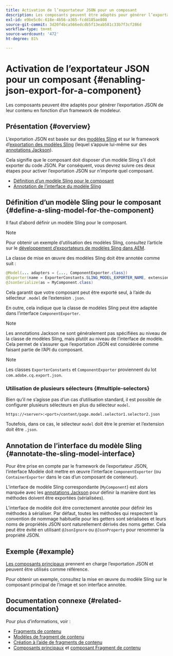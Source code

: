 ```yaml
---
title: Activation de l’exportateur JSON pour un composant
description: Les composants peuvent être adaptés pour générer l’exportation JSON de leur contenu en fonction d’un framework de modeleur.
exl-id: e9be5c0c-618e-4b56-a365-fcdd185ae808
source-git-commit: 3d20f4bca566edcdb5f13eab581c33b7f3cf286d
workflow-type: tm+mt
source-wordcount: '472'
ht-degree: 81%

---
```


# Activation de l’exportateur JSON pour un composant {#enabling-json-export-for-a-component}

Les composants peuvent être adaptés pour générer l’exportation JSON de leur contenu en fonction d’un framework de modeleur.

## Présentation {#overview}

L’exportation JSON est basée sur des [modèles Sling](https://sling.apache.org/documentation/bundles/models.html) et sur le framework d’[exportation des modèles Sling](https://sling.apache.org/documentation/bundles/models.html#exporter-framework-since-130) (lequel s’appuie lui-même sur des [annotations Jackson](https://github.com/FasterXML/jackson-annotations/wiki/Jackson-Annotations)).

Cela signifie que le composant doit disposer d’un modèle Sling s’il doit exporter du code JSON. Par conséquent, vous devrez suivre ces deux étapes pour activer l’exportation JSON sur n’importe quel composant.

* [Définition d’un modèle Sling pour le composant](#define-a-sling-model-for-the-component)
* [Annotation de l’interface du modèle Sling](#annotate-the-sling-model-interface)

## Définition d’un modèle Sling pour le composant {#define-a-sling-model-for-the-component}

Il faut d’abord définir un modèle Sling pour le composant.

>[!NOTE]
>
>Pour obtenir un exemple d’utilisation des modèles Sling, consultez l’article sur le [développement d’exportateurs de modèles Sling dans AEM](https://experienceleague.adobe.com/docs/experience-manager-learn/foundation/development/develop-sling-model-exporter.html?lang=fr).

La classe de mise en œuvre des modèles Sling doit être annotée comme suit :

```java
@Model(... adapters = {..., ComponentExporter.class})
@Exporter(name = ExporterConstants.SLING_MODEL_EXPORTER_NAME, extensions = ExporterConstants.SLING_MODEL_EXTENSION)
@JsonSerialize(as = MyComponent.class)
```

Cela garantit que votre composant peut être exporté seul, à l’aide du sélecteur `.model` de l’extension `.json`.

En outre, cela indique que la classe de modèles Sling peut être adaptée dans l’interface `ComponentExporter`.

>[!NOTE]
>
>Les annotations Jackson ne sont généralement pas spécifiées au niveau de la classe de modèles Sling, mais plutôt au niveau de l’interface de modèle. Cela permet de s’assurer que l’exportation JSON est considérée comme faisant partie de l’API du composant.

>[!NOTE]
>
>Les classes `ExporterConstants` et `ComponentExporter` proviennent du lot `com.adobe.cq.export.json`.

### Utilisation de plusieurs sélecteurs {#multiple-selectors}

Bien qu’il ne s’agisse pas d’un cas d’utilisation standard, il est possible de configurer plusieurs sélecteurs en plus du sélecteur `model`.

```
https://<server>:<port>/content/page.model.selector1.selector2.json
```

Toutefois, dans ce cas, le sélecteur `model` doit être le premier et l’extension doit être `.json`.

## Annotation de l’interface du modèle Sling {#annotate-the-sling-model-interface}

Pour être prise en compte par le framework de l’exportateur JSON, l’interface Modèle doit mettre en œuvre l’interface `ComponentExporter` (ou `ContainerExporter` dans le cas d’un composant de conteneur).

L’interface de modèle Sling correspondante (`MyComponent`) est alors marquée avec les [annotations Jackson](https://github.com/FasterXML/jackson-annotations/wiki/Jackson-Annotations) pour définir la manière dont les méthodes doivent être exportées (sérialisées).

L’interface de modèle doit être correctement annotée pour définir les méthodes à sérialiser. Par défaut, toutes les méthodes qui respectent la convention de nommage habituelle pour les getters sont sérialisées et leurs noms de propriétés JSON sont naturellement dérivés des noms getter. Cela peut être évité en utilisant `@JsonIgnore` ou `@JsonProperty` pour renommer la propriété JSON.

## Exemple {#example}

[Les composants principaux](https://experienceleague.adobe.com/docs/experience-manager-core-components/using/introduction.html?lang=fr) prennent en charge l’exportation JSON et peuvent être utilisés comme référence.

Pour obtenir un exemple, consultez la mise en œuvre du modèle Sling sur le composant principal de l’image et son interface annotée.

## Documentation connexe {#related-documentation}

Pour plus d’informations, voir :

* [Fragments de contenu](/help/sites-cloud/administering/content-fragments/overview.md)
* [Modèles de fragment de contenu](/help/sites-cloud/administering/content-fragments/content-fragment-models.md)
* [Création à l’aide de fragments de contenu](/help/sites-cloud/authoring/fundamentals/content-fragments.md)
* [Composants principaux](https://experienceleague.adobe.com/docs/experience-manager-core-components/using/introduction.html?lang=fr) et [composant Fragment de contenu](https://experienceleague.adobe.com/docs/experience-manager-core-components/using/components/content-fragment-component.html?lang=fr)

